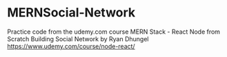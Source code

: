 # MERNSocial-Network

Practice code from the udemy.com course MERN Stack - React Node from Scratch Building Social Network by Ryan Dhungel
https://www.udemy.com/course/node-react/
